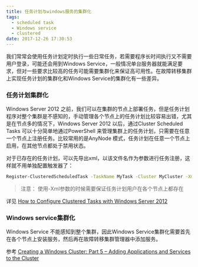```yaml
---
title: 任务计划与windows服务的集群化
tags:
  - scheduled task
  - Windows service
  - clustered
date: 2017-12-26 17:30:53
---
```


我们常常会使用任务计划定时执行一些日常任务，若需要程序长时间执行又不需要用户登录，可能还会用到Windows Service，一般情况单台服务器就能满足要求，但对一些要求比较高的任务可能需要集群化来保证高可用性。在故障转移集群上实现任务计划的集群化和Windows Service的集群化有一些差异。

<!-- more -->

### 任务计划集群化
Windows Server 2012 之前，我们可以在集群的节点上部署任务，但是任务计划程序对整个集群是不感知的，手动管理各个节点上的任务计划比较容易出错，尤其是在节点多的情况下，Windows Server 2012 以后，通过Cluster Scheduled Tasks 可以十分简单地通过PowerShell 来管理集群上的任务计划，只需要在任意一个节点上注册任务。比较常用的是AnyNode 模式，任务计划在任意一个节点上启用，在其他节点都处于禁用状态。

对于已存在的任务计划，可以先导出xml，以该文件名作为参数进行任务注册，这样就不用单独配置触发器了：
```bash
Register-ClusteredScheduledTask -TaskName MyTask -Cluster MyCluster -Xml $xmlFile 
```
> 注意： 使用-Xml参数的时候需要保证任务计划用户在各个节点上都存在

详见 [How to Configure Clustered Tasks with Windows Server 2012](https://blogs.msdn.microsoft.com/clustering/2012/05/31/how-to-configure-clustered-tasks-with-windows-server-2012/)

### Windows service集群化
Windows Service 不能感知到整个集群，因此Windows Service集群化需要首先在各个节点上安装服务，然后再在故障转移集群管理器中添加服务。

参考 [Creating a Windows Cluster: Part 5 – Adding Applications and Services to the Cluster](https://www.1e.com/blogs/2014/11/17/creating-a-windows-cluster-part-5-adding-applications-and-services-to-the-cluster/)
